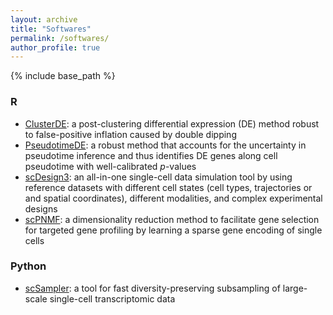 ```yaml
---
layout: archive
title: "Softwares"
permalink: /softwares/
author_profile: true
---
```


{% include base_path %}

### R
- [ClusterDE](https://github.com/SONGDONGYUAN1994/ClusterDE): a post-clustering differential expression (DE) method robust to false-positive inflation caused by double dipping
- [PseudotimeDE](https://github.com/SONGDONGYUAN1994/PseudotimeDE): a robust method that accounts for the uncertainty in pseudotime inference and thus identifies DE genes along cell pseudotime with well-calibrated *p*-values
- [scDesign3](https://github.com/SONGDONGYUAN1994/scDesign3): an all-in-one single-cell data simulation tool by using reference datasets with different cell states (cell types, trajectories or and spatial coordinates), different modalities, and complex experimental designs
- [scPNMF](https://github.com/JSB-UCLA/scPNMF): a dimensionality reduction method to facilitate gene selection for targeted gene profiling by learning a sparse gene encoding of single cells

### Python
- [scSampler](https://github.com/SONGDONGYUAN1994/scsampler): a tool for fast diversity-preserving subsampling of large-scale single-cell transcriptomic data
